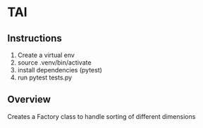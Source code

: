 # TAI

## Instructions 
1) Create a virtual env
2) source .venv/bin/activate
3) install dependencies (pytest)
4) run pytest tests.py



## Overview
Creates a Factory class to handle sorting of different dimensions 